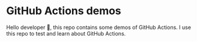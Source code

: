 # GitHub Actions demos

Hello developer 👋, this repo contains some demos of GitHub Actions. I use this repo to test and learn about GitHub Actions.


